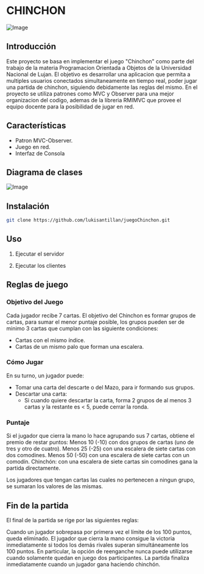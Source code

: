 # CHINCHON

![Image](https://d29v67onoz09dn.cloudfront.net/pro/web/images/white/faldon_chinchon_es.png)


## Introducción

Este proyecto se basa en implementar el juego "Chinchon" como parte del trabajo de la materia Programacion Orientada a Objetos de la Universidad Nacional de Lujan. El objetivo es desarrollar una aplicacion que permita a multiples usuarios conectados simultaneamente en tiempo real, poder jugar una partida de chinchon, siguiendo debidamente las reglas del mismo.
En el proyecto se utiliza patrones como MVC y Observer para una mejor organizacion del codigo, ademas de la libreria RMIMVC que provee el equipo docente para la posibilidad de jugar en red.

## Características

- Patron MVC-Observer.
- Juego en red.
- Interfaz de Consola

## Diagrama de clases

![Image](https://app.diagrams.net/?src=about#G1m8z-ZZa6RYD9NobGlJ4iGrufjOHZrEiF#%7B%22pageId%22%3A%22c4acf3e9-155e-7222-9cf6-157b1a14988f%22%7D)

## Instalación

```bash
git clone https://github.com/lukisantillan/juegoChinchon.git
```

## Uso

1. Ejecutar el servidor

2. Ejecutar los clientes


## Reglas de juego

### Objetivo del Juego

Cada jugador recibe 7 cartas. El objetivo del Chinchon es formar grupos de cartas, para sumar el menor puntaje posible, los grupos pueden ser de minimo 3 cartas que cumplan con las siguiente condiciones:
- Cartas con el mismo índice.
- Cartas de un mismo palo que forman una escalera.

### Cómo Jugar

En su turno, un jugador puede:

- Tomar una carta del descarte o del Mazo, para ir formando sus grupos.
- Descartar una carta:
  - Si cuando quiere descartar la carta, forma 2 grupos de al menos 3 cartas y la restante es < 5, puede cerrar la ronda.

### Puntaje
Si el jugador que cierra la mano lo hace agrupando sus 7 cartas, obtiene el premio de restar puntos:
Menos 10 (-10) con dos grupos de cartas (uno de tres y otro de cuatro).
Menos 25 (-25) con una escalera de siete cartas con dos comodines.
Menos 50 (-50) con una escalera de siete cartas con un comodín.
Chinchón: con una escalera de siete cartas sin comodines gana la partida directamente.

Los jugadores que tengan cartas las cuales no pertenecen a ningun grupo, se sumaran los valores de las mismas. 

## Fin de la partida 
El final de la partida se rige por las siguientes reglas:

Cuando un jugador sobrepasa por primera vez el límite de los 100 puntos, queda eliminado.
El jugador que cierra la mano consigue la victoria inmediatamente si todos los demás rivales superan simultáneamente los 100 puntos.
En particular, la opción de reenganche nunca puede utilizarse cuando solamente quedan en juego dos participantes.
La partida finaliza inmediatamente cuando un jugador gana haciendo chinchón.
